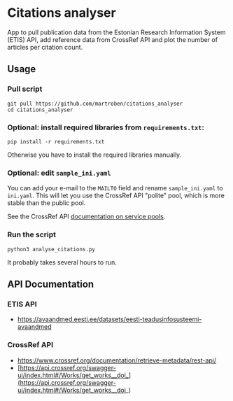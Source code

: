 # Citations analyser
App to pull publication data from the Estonian Research Information System (ETIS) API, add reference data from CrossRef API and plot the number of articles per citation count.

## Usage
### Pull script
```shell
git pull https://github.com/martroben/citations_analyser
cd citations_analyser
```

### Optional: install required libraries from `requirements.txt`:
```shell
pip install -r requirements.txt
```
Otherwise you have to install the required libraries manually.

### Optional: edit `sample_ini.yaml`
You can add your e-mail to the `MAILTO` field and rename `sample_ini.yaml` to `ini.yaml`. This will let you use the CrossRef API "polite" pool, which is more stable than the public pool.

See the CrossRef API [documentation on service pools](https://github.com/CrossRef/rest-api-doc#good-manners--more-reliable-service).

### Run the script
```shell
python3 analyse_citations.py
```
It probably takes several hours to run.

## API Documentation
### ETIS API
- https://avaandmed.eesti.ee/datasets/eesti-teadusinfosusteemi-avaandmed

### CrossRef API
- https://www.crossref.org/documentation/retrieve-metadata/rest-api/
- [https://api.crossref.org/swagger-ui/index.html#/Works/get_works__doi_](https://api.crossref.org/swagger-ui/index.html#/Works/get_works__doi_)